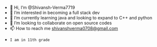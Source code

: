 - 👋 Hi, I’m @Shivansh-Verma7719
- 👀 I’m interested in becoming a full stack dev 
- 🌱 I’m currently learning java and looking to expand to C++ and python
- 💞️ I’m looking to collaborate on open source codes
- 📫 How to reach me shivanshverma0708@gmail.com
-     I am in 11th grade



